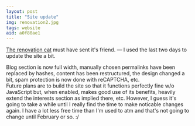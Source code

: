 ```yaml
---
layout: post
title: "Site update"
img: renovation2.jpg
tags: website
aid: a0f80ae1
---
```


[The renovation cat](?a=dc18fc96) must have sent it's friend. — I used the last two days to update the site a bit.

Blog section is now full width, manually chosen permalinks have been replaced by hashes, content has been restructured, the design changed a bit, spam protection is now done with reCAPTCHA, etc.  
Future plans are to build the site so that it functions perfectly fine w/o JavaScript but, when enabled, makes good use of its benefits, heavily extend the interests section as implied there, etc. However, I guess it's going to take a while until I really find the time to make noticable changes again. I have a lot less free time than I'm used to atm and that's not going to change until February or so. :/